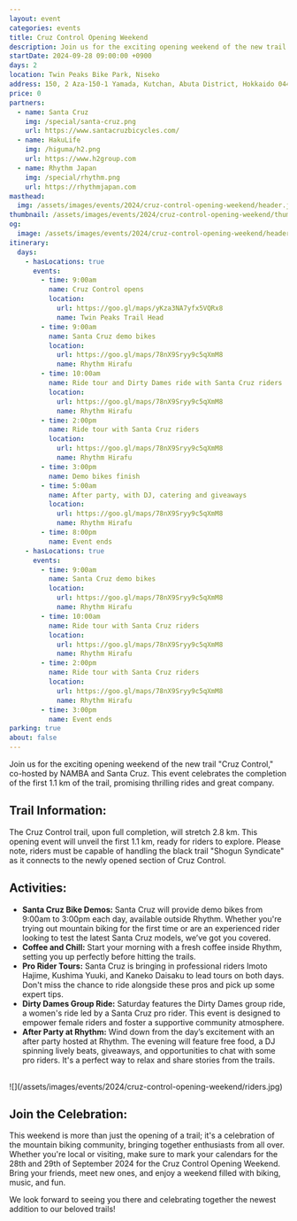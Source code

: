```yaml
---
layout: event
categories: events
title: Cruz Control Opening Weekend
description: Join us for the exciting opening weekend of the new trail "Cruz Control," co-hosted by NAMBA and Santa Cruz. This event celebrates the completion of the first 1.1 km of the trail, promising thrilling rides and great company.
startDate: 2024-09-28 09:00:00 +0900
days: 2
location: Twin Peaks Bike Park, Niseko
address: 150, 2 Aza-150-1 Yamada, Kutchan, Abuta District, Hokkaido 044-0081
price: 0
partners:
  - name: Santa Cruz
    img: /special/santa-cruz.png
    url: https://www.santacruzbicycles.com/
  - name: HakuLife
    img: /higuma/h2.png
    url: https://www.h2group.com
  - name: Rhythm Japan
    img: /special/rhythm.png
    url: https://rhythmjapan.com
masthead:
  img: /assets/images/events/2024/cruz-control-opening-weekend/header.jpg
thumbnail: /assets/images/events/2024/cruz-control-opening-weekend/thumb.jpg
og:
  image: /assets/images/events/2024/cruz-control-opening-weekend/header.jpg
itinerary:
  days:
    - hasLocations: true
      events:
        - time: 9:00am
          name: Cruz Control opens
          location:
            url: https://goo.gl/maps/yKza3NA7yfx5VQRx8
            name: Twin Peaks Trail Head
        - time: 9:00am
          name: Santa Cruz demo bikes
          location:
            url: https://goo.gl/maps/78nX9Sryy9c5qXmM8
            name: Rhythm Hirafu
        - time: 10:00am
          name: Ride tour and Dirty Dames ride with Santa Cruz riders
          location:
            url: https://goo.gl/maps/78nX9Sryy9c5qXmM8
            name: Rhythm Hirafu
        - time: 2:00pm
          name: Ride tour with Santa Cruz riders
          location:
            url: https://goo.gl/maps/78nX9Sryy9c5qXmM8
            name: Rhythm Hirafu
        - time: 3:00pm
          name: Demo bikes finish
        - time: 5:00am
          name: After party, with DJ, catering and giveaways
          location:
            url: https://goo.gl/maps/78nX9Sryy9c5qXmM8
            name: Rhythm Hirafu
        - time: 8:00pm
          name: Event ends
    - hasLocations: true
      events:
        - time: 9:00am
          name: Santa Cruz demo bikes
          location:
            url: https://goo.gl/maps/78nX9Sryy9c5qXmM8
            name: Rhythm Hirafu
        - time: 10:00am
          name: Ride tour with Santa Cruz riders
          location:
            url: https://goo.gl/maps/78nX9Sryy9c5qXmM8
            name: Rhythm Hirafu
        - time: 2:00pm
          name: Ride tour with Santa Cruz riders
          location:
            url: https://goo.gl/maps/78nX9Sryy9c5qXmM8
            name: Rhythm Hirafu
        - time: 3:00pm
          name: Event ends
parking: true
about: false
---
```

Join us for the exciting opening weekend of the new trail "Cruz Control," co-hosted by NAMBA and Santa Cruz. This event celebrates the completion of the first 1.1 km of the trail, promising thrilling rides and great company.

## Trail Information:

The Cruz Control trail, upon full completion, will stretch 2.8 km. This opening event will unveil the first 1.1 km, ready for riders to explore. Please note, riders must be capable of handling the black trail "Shogun Syndicate" as it connects to the newly opened section of Cruz Control.

<!-- TRAILFORKS WIDGET START -->
<div class="TrailforksWidgetTrail" data-w="100%" data-h="350px" data-trailid="753804" data-activitytype="1" data-map="1" data-basemap="trailforks" data-elevation="1" data-photos="0" data-title="0" data-info="1" data-trail_opacity="25" data-v="2" data-basicmap="1"></div>

<script type="application/javascript" src="https://es.pinkbike.org/326/sprt/j/trailforks/iframeResizer.min.js"></script>
<script type="text/javascript">
var script = document.createElement("script"); script.setAttribute("src", "https://es.pinkbike.org/ttl-86400/sprt/j/trailforks/widget.js"); document.getElementsByTagName("head")[0].appendChild(script); var widgetCheck = false;
</script>
<!-- TRAILFORKS WIDGET END -->

## Activities:

- <strong>Santa Cruz Bike Demos:</strong> Santa Cruz will provide demo bikes from 9:00am to 3:00pm each day, available outside Rhythm. Whether you're trying out mountain biking for the first time or are an experienced rider looking to test the latest Santa Cruz models, we’ve got you covered.
- <strong>Coffee and Chill:</strong> Start your morning with a fresh coffee inside Rhythm, setting you up perfectly before hitting the trails.
- <strong>Pro Rider Tours:</strong> Santa Cruz is bringing in professional riders Imoto Hajime, Kushima Yuuki, and Kaneko Daisaku to lead tours on both days. Don't miss the chance to ride alongside these pros and pick up some expert tips.
- <strong>Dirty Dames Group Ride:</strong> Saturday features the Dirty Dames group ride, a women's ride led by a Santa Cruz pro rider. This event is designed to empower female riders and foster a supportive community atmosphere.
- <strong>After Party at Rhythm:</strong> Wind down from the day’s excitement with an after party hosted at Rhythm. The evening will feature free food, a DJ spinning lively beats, giveaways, and opportunities to chat with some pro riders. It's a perfect way to relax and share stories from the trails.

<br />
![](/assets/images/events/2024/cruz-control-opening-weekend/riders.jpg)

## Join the Celebration:

This weekend is more than just the opening of a trail; it's a celebration of the mountain biking community, bringing together enthusiasts from all over. Whether you're local or visiting, make sure to mark your calendars for the 28th and 29th of September 2024 for the Cruz Control Opening Weekend. Bring your friends, meet new ones, and enjoy a weekend filled with biking, music, and fun.

We look forward to seeing you there and celebrating together the newest addition to our beloved trails!
